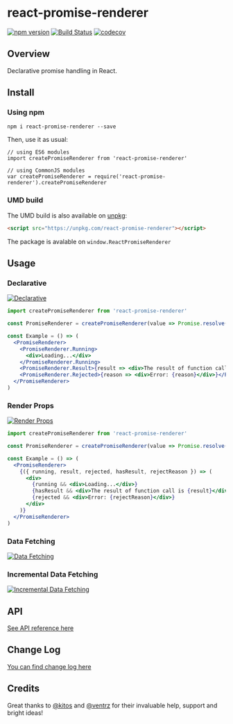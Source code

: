 # react-promise-renderer

[![npm version](https://badge.fury.io/js/react-promise-renderer.svg)](https://badge.fury.io/js/react-promise-renderer)
[![Build Status](https://travis-ci.org/kuzn-ilya/react-promise-renderer.svg?branch=master)](https://travis-ci.org/kuzn-ilya/react-promise-renderer.svg)
[![codecov](https://codecov.io/gh/kuzn-ilya/react-promise-renderer/branch/master/graph/badge.svg)](https://codecov.io/gh/kuzn-ilya/react-promise-renderer)

## Overview

Declarative promise handling in React.

## Install

### Using npm

`npm i react-promise-renderer --save`

Then, use it as usual:

```JS
// using ES6 modules
import createPromiseRenderer from 'react-promise-renderer'

// using CommonJS modules
var createPromiseRenderer = require('react-promise-renderer').createPromiseRenderer
```

### UMD build

The UMD build is also available on [unpkg](https:/unpkg.com):

```HTML
<script src="https://unpkg.com/react-promise-renderer"></script>
```

The package is avalable on `window.ReactPromiseRenderer`

## Usage

### Declarative

[![Declarative](https://codesandbox.io/static/img/play-codesandbox.svg)](https://codesandbox.io/s/n3jm0opz3p)

```jsx
import createPromiseRenderer from 'react-promise-renderer'

const PromiseRenderer = createPromiseRenderer(value => Promise.resolve(42))

const Example = () => (
  <PromiseRenderer>
    <PromiseRenderer.Running>
      <div>Loading...</div>
    </PromiseRenderer.Running>
    <PromiseRenderer.Result>{result => <div>The result of function call is {result}</div>}</PromiseRenderer.Result>
    <PromiseRenderer.Rejected>{reason => <div>Error: {reason}</div>}</PromiseRenderer.Rejected>
  </PromiseRenderer>
)
```

### Render Props

[![Render Props](https://codesandbox.io/static/img/play-codesandbox.svg)](https://codesandbox.io/s/n28n77vqj)

```jsx
import createPromiseRenderer from 'react-promise-renderer'

const PromiseRenderer = createPromiseRenderer(value => Promise.resolve(42))

const Example = () => (
  <PromiseRenderer>
    {({ running, result, rejected, hasResult, rejectReason }) => (
      <div>
        {running && <div>Loading...</div>}
        {hasResult && <div>The result of function call is {result}</div>}
        {rejected && <div>Error: {rejectReason}</div>}
      </div>
    )}
  </PromiseRenderer>
)
```

### Data Fetching

[![Data Fetching](https://codesandbox.io/static/img/play-codesandbox.svg)](https://codesandbox.io/s/py0qypxkr0)

### Incremental Data Fetching

[![Incremental Data Fetching](https://codesandbox.io/static/img/play-codesandbox.svg)](https://codesandbox.io/s/mzzvlmj65y)

## API

[See API reference here](https://github.com/kuzn-ilya/react-promise-renderer/blob/master/docs/API.md)

## Change Log

[You can find change log here](https://github.com/kuzn-ilya/react-promise-renderer/blob/master/docs/CHANGELOG.md)

## Credits

Great thanks to [@kitos](https://github.com/kitos) and [@ventrz](https://github.com/ventrz) for their invaluable help, support and bright ideas!

